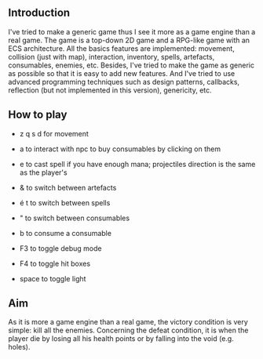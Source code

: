 ## Introduction

I've tried to make a generic game thus I see it more as a game engine than a real game.
The game is a top-down 2D game and a RPG-like game with an ECS architecture. All the basics features are implemented: 
movement, collision (just with map), interaction, inventory, spells, artefacts, consumables, enemies, etc.
Besides, I've tried to make the game as generic as possible so that it is easy to add new features. And 
I've tried to use advanced programming techniques such as design patterns, callbacks, reflection (but not implemented in this version),
genericity, etc. 


## How to play

- z q s d for movement
- a to interact with npc to buy consumables by clicking on them
- e to cast spell if you have enough mana; projectiles direction is the same as the player's
- & to switch between artefacts
- é t to switch between spells
- " to switch between consumables
- b to consume a consumable


- F3 to toggle debug mode
- F4 to toggle hit boxes
- space to toggle light


## Aim

As it is more a game engine than a real game, the victory condition is very simple: kill all the enemies.
Concerning the defeat condition, it is when the player die by losing all his health points or by falling into the void (e.g. holes).
